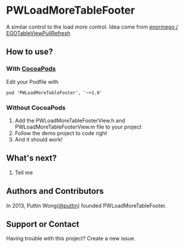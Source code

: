PWLoadMoreTableFooter
=====================

A similar control to the load more control. Idea come from [enormego / EGOTableViewPullRefresh](https://github.com/enormego/EGOTableViewPullRefresh)

## How to use?
### With [CocoaPods](http://cocoapods.org)
Edit your Podfile with  
```
pod 'PWLoadMoreTableFooter', '~>1.0'
```  
### Without CocoaPods
1. Add the PWLoadMoreTableFooterView.h and PWLoadMoreTableFooterView.m file to your project
2. Follow the demo project to code right
3. And it should work!

## What's next?
1. Tell me

## Authors and Contributors
In 2013, Puttin Wong([@puttin](https://github.com/puttin)) founded PWLoadMoreTableFooter.

## Support or Contact
Having trouble with this project? Create a new issue.
